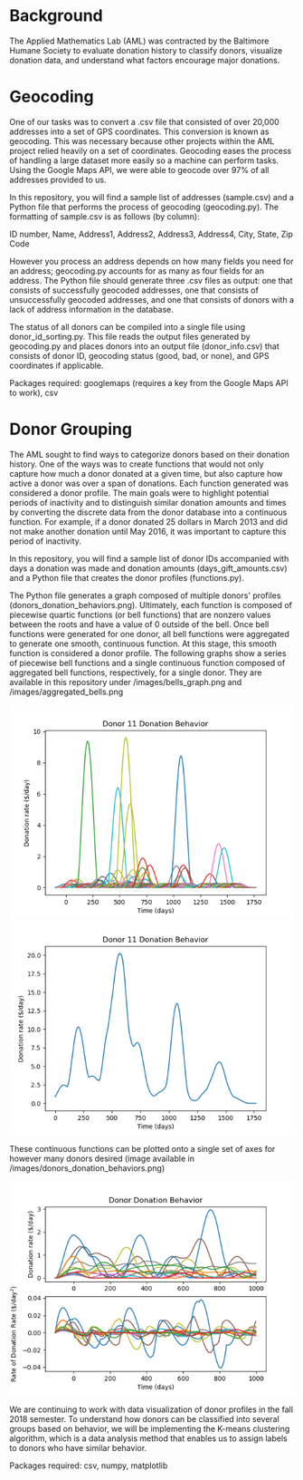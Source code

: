# Background
The Applied Mathematics Lab (AML) was contracted by the Baltimore Humane Society to evaluate donation history to classify donors, visualize donation data, and understand what factors encourage major donations.

# Geocoding
One of our tasks was to convert a .csv file that consisted of over 20,000 addresses into a set of GPS coordinates. This conversion is known as geocoding. This was necessary because other projects within the AML project relied heavily on a set of coordinates. Geocoding eases the process of handling a large dataset more easily so a machine can perform tasks. Using the Google Maps API, we were able to geocode over 97% of all addresses provided to us.

In this repository, you will find a sample list of addresses (sample.csv) and a Python file that performs the process of geocoding (geocoding.py). The formatting of sample.csv is as follows (by column): 

ID number, Name, Address1, Address2, Address3, Address4, City, State, Zip Code

However you process an address depends on how many fields you need for an address; geocoding.py accounts for as many as four fields for an address. The Python file should generate three .csv files as output: one that consists of successfully geocoded addresses, one that consists of unsuccessfully geocoded addresses, and one that consists of donors with a lack of address information in the database.

The status of all donors can be compiled into a single file using donor_id_sorting.py. This file reads the output files generated by geocoding.py and places donors into an output file (donor_info.csv) that consists of donor ID, geocoding status (good, bad, or none), and GPS coordinates if applicable.

Packages required: googlemaps (requires a key from the Google Maps API to work), csv

# Donor Grouping
The AML sought to find ways to categorize donors based on their donation history. One of the ways was to create functions that would not only capture how much a donor donated at a given time, but also capture how active a donor was over a span of donations. Each function generated was considered a donor profile. The main goals were to highlight potential periods of inactivity and to distinguish similar donation amounts and times by converting the discrete data from the donor database into a continuous function. For example, if a donor donated 25 dollars in March 2013 and did not make another donation until May 2016, it was important to capture this period of inactivity.

In this repository, you will find a sample list of donor IDs accompanied with days a donation was made and donation amounts (days_gift_amounts.csv) and a Python file that creates the donor profiles (functions.py).

The Python file generates a graph composed of multiple donors' profiles (donors_donation_behaviors.png). Ultimately, each function is composed of piecewise quartic functions (or bell functions) that are nonzero values between the roots and have a value of 0 outside of the bell. Once bell functions were generated for one donor, all bell functions were aggregated to generate one smooth, continuous function. At this stage, this smooth function is considered a donor profile. The following graphs show a series of piecewise bell functions and a single continuous function composed of aggregated bell functions, respectively, for a single donor. They are available in this repository under /images/bells_graph.png and /images/aggregated_bells.png

![Before aggregating](/images/bells_graph.png)
![After aggregating](/images/aggregated_bells.png)

These continuous functions can be plotted onto a single set of axes for however many donors desired (image available in /images/donors_donation_behaviors.png)

![Multiple profiles](/images/donors_donation_behaviors.png)

We are continuing to work with data visualization of donor profiles in the fall 2018 semester. To understand how donors can be classified into several groups based on behavior, we will be implementing the K-means clustering algorithm, which is a data analysis method that enables us to assign labels to donors who have similar behavior.

Packages required: csv, numpy, matplotlib

